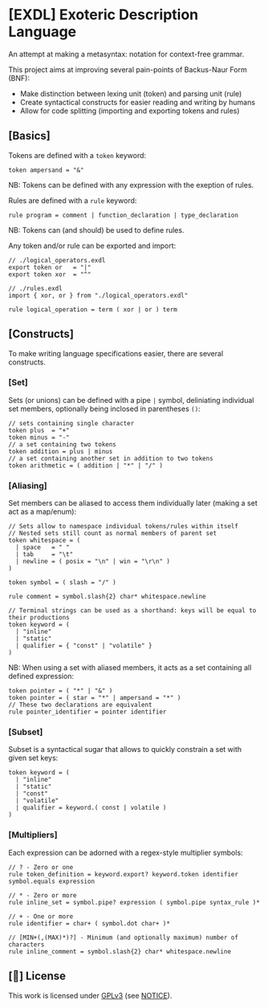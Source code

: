 # [EXDL] Exoteric Description Language

An attempt at making a metasyntax: notation for context-free grammar.

This project aims at improving several pain-points of Backus-Naur Form (BNF):
- Make distinction between lexing unit (token) and parsing unit (rule)
- Create syntactical constructs for easier reading and writing by humans
- Allow for code splitting (importing and exporting tokens and rules)

## [Basics]
Tokens are defined with a `token` keyword:
```
token ampersand = "&"
```
NB: Tokens can be defined with any expression with the exeption of rules.

Rules are defined with a `rule` keyword:
```
rule program = comment | function_declaration | type_declaration
```
NB: Tokens can (and should) be used to define rules.

Any token and/or rule can be exported and import:
```
// ./logical_operators.exdl
export token or   = "|"
export token xor  = "^"

// ./rules.exdl
import { xor, or } from "./logical_operators.exdl"

rule logical_operation = term ( xor | or ) term
```

## [Constructs]
To make writing language specifications easier, there are several constructs.

### [Set]
Sets (or unions) can be defined with a pipe `|` symbol, deliniating individual set members, optionally being inclosed in parentheses `()`:
```
// sets containing single character
token plus  = "+"
token minus = "-"
// a set containing two tokens
token addition = plus | minus
// a set containing another set in addition to two tokens
token arithmetic = ( addition | "*" | "/" )
```

### [Aliasing]
Set members can be aliased to access them individually later (making a set act as a map/enum):
```
// Sets allow to namespace individual tokens/rules within itself
// Nested sets still count as normal members of parent set
token whitespace = (
  | space   = " "
  | tab     = "\t"
  | newline = ( posix = "\n" | win = "\r\n" )
)

token symbol = ( slash = "/" )

rule comment = symbol.slash{2} char* whitespace.newline

// Terminal strings can be used as a shorthand: keys will be equal to their productions
token keyword = (
  | "inline"
  | "static"
  | qualifier = { "const" | "volatile" }
)
```
NB: When using a set with aliased members, it acts as a set containing all defined expression:
```
token pointer = ( "*" | "&" )
token pointer = ( star = "*" | ampersand = "*" )
// These two declarations are equivalent
rule pointer_identifier = pointer identifier
```

### [Subset]
Subset is a syntactical sugar that allows to quickly constrain a set with given set keys:
```
token keyword = (
  | "inline"
  | "static"
  | "const"
  | "volatile"
  | qualifier = keyword.( const | volatile )
)
```

### [Multipliers]
Each expression can be adorned with a regex-style multiplier symbols:
```
// ? - Zero or one
rule token_definition = keyword.export? keyword.token identifier symbol.equals expression

// * - Zero or more
rule inline_set = symbol.pipe? expression ( symbol.pipe syntax_rule )*

// + - One or more
rule identifier = char+ ( symbol.dot char+ )*

// [MIN+(,(MAX)*)?] - Minimum (and optionally maximum) number of characters
rule inline_comment = symbol.slash{2} char* whitespace.newline
```

## [📝] License

This work is licensed under
[GPLv3](https://www.gnu.org/licenses/gpl-3.0-standalone.html) (see
[NOTICE](/NOTICE)).
